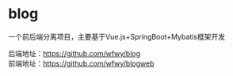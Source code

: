 # blog
一个前后端分离项目，主要基于Vue.js+SpringBoot+Mybatis框架开发<br>

后端地址：https://github.com/wfwy/blog <br>
前端地址：https://github.com/wfwy/blogweb <br>
